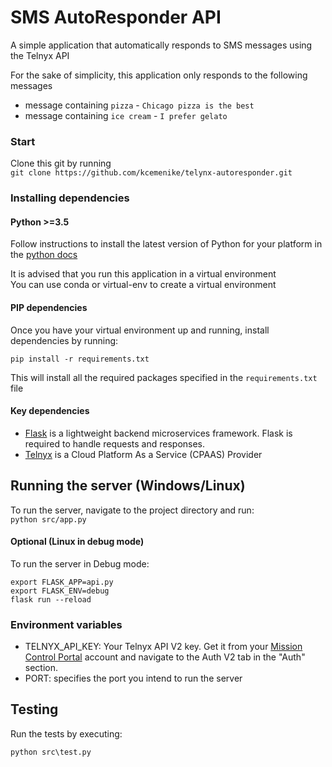 # SMS AutoResponder API

A simple application that automatically responds to SMS messages using the Telnyx API

For the sake of simplicity, this application only responds to the following messages

- message containing `pizza` - `Chicago pizza is the best`
- message containing `ice cream` - `I prefer gelato`

### Start

Clone this git by running  
`git clone https://github.com/kcemenike/telynx-autoresponder.git`

### Installing dependencies

#### Python >=3.5

Follow instructions to install the latest version of Python for your platform in the [python docs](https://docs.python.org/3/using/unix.html#getting-and-installing-the-latest-version-of-python)

It is advised that you run this application in a virtual environment  
You can use conda or virtual-env to create a virtual environment

#### PIP dependencies

Once you have your virtual environment up and running, install dependencies by running:

```
pip install -r requirements.txt
```

This will install all the required packages specified in the `requirements.txt` file

#### Key dependencies

- [Flask](http://flask.pocoo.org/) is a lightweight backend microservices framework. Flask is required to handle requests and responses.
- [Telnyx](https://telnyx.com) is a Cloud Platform As a Service (CPAAS) Provider

## Running the server (Windows/Linux)

To run the server, navigate to the project directory and run:  
`python src/app.py`

#### Optional (Linux in debug mode)

To run the server in Debug mode:

```
export FLASK_APP=api.py
export FLASK_ENV=debug
flask run --reload
```

### Environment variables

- TELNYX_API_KEY: Your Telnyx API V2 key. Get it from your [Mission Control Portal](https://portal.telnyx.com/) account and navigate to the Auth V2 tab in the "Auth" section.
- PORT: specifies the port you intend to run the server

## Testing

Run the tests by executing:

```
python src\test.py
```
